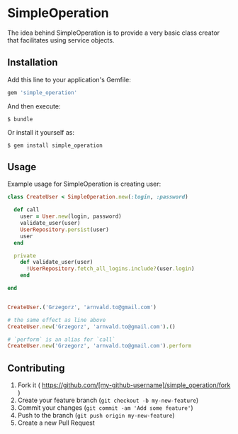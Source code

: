 # SimpleOperation

The idea behind SimpleOperation is to provide a very basic class creator that facilitates using service objects.

## Installation

Add this line to your application's Gemfile:

```ruby
gem 'simple_operation'
```

And then execute:

    $ bundle

Or install it yourself as:

    $ gem install simple_operation

## Usage

Example usage for SimpleOperation is creating user:

```ruby
class CreateUser < SimpleOperation.new(:login, :password)

  def call
    user = User.new(login, password)
    validate_user(user)
    UserRepository.persist(user)
    user
  end

  private
    def validate_user(user)
      !UserRepository.fetch_all_logins.include?(user.login)
    end

end


CreateUser.('Grzegorz', 'arnvald.to@gmail.com')

# the same effect as line above
CreateUser.new('Grzegorz', 'arnvald.to@gmail.com').()

# `perform` is an alias for `call`
CreateUser.new('Grzegorz', 'arnvald.to@gmail.com').perform
```


## Contributing

1. Fork it ( https://github.com/[my-github-username]/simple_operation/fork )
2. Create your feature branch (`git checkout -b my-new-feature`)
3. Commit your changes (`git commit -am 'Add some feature'`)
4. Push to the branch (`git push origin my-new-feature`)
5. Create a new Pull Request
